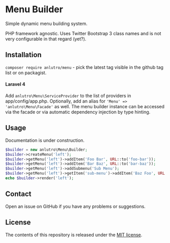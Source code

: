 # Menu Builder

Simple dynamic menu building system.

PHP framework agnostic. Uses Twitter Bootstrap 3 class names and is not very configurable in that regard (yet?).

## Installation

`composer require anlutro/menu` - pick the latest tag visible in the github tag list or on packagist.

#### Laravel 4

Add `anlutro\Menu\ServiceProvider` to the list of providers in app/config/app.php. Optionally, add an alias for `'Menu' => 'anlutro\Menu\Facade'` as well. The menu builder instance can be accessed via the facade or via automatic dependency injection by type hinting.

## Usage

Documentation is under construction.

```php
$builder = new anlutro\Menu\Builder;
$builder->createMenu('left');
$builder->getMenu('left')->addItem('Foo Bar', URL::to('foo-bar'));
$builder->getMenu('left')->addItem('Bar Baz', URL::to('bar-baz'));
$builder->getMenu('left')->addSubmenu('Sub Menu');
$builder->getMenu('left')->getItem('sub-menu')->addItem('Baz Foo', URL::to('baz-foo'));
echo $builder->render('left');
```

## Contact

Open an issue on GitHub if you have any problems or suggestions.

## License

The contents of this repository is released under the [MIT license](http://opensource.org/licenses/MIT).